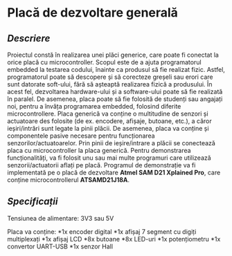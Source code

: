 ﻿# Placă de dezvoltare generală

## _**Descriere**_

  Proiectul constă în realizarea unei plăci generice, care poate fi conectat la orice placă cu microcontroller. Scopul este de a ajuta programatorul embedded la testarea codului, înainte ca produsul să fie realizat fizic. Astfel, programatorul poate să descopere și să corecteze greșeli sau erori care sunt datorate soft-ului, fără să așteaptă realizarea fizică a produsului. În acest fel, dezvoltarea hardware-ului și a software-ului poate să fie realizată în paralel. De asemenea, placa poate să fie folosită de studenți sau angajați noi, pentru a învăța programarea embedded, folosind diferite microcontrollere.
  Placa generică va conține o multitudine de senzori și actuatoare des folosite (de ex. encodere, afișaje, butoane, etc.), a căror ieșiri/intrări sunt legate la pinii plăcii. De asemenea, placa va conține și componentele pasive necesare pentru funcționarea senzorilor/actuatoarelor. Prin pinii de ieșire/intrare a plăcii se conectează placa cu microcontroller la placa generică.
  Pentru demonstrarea funcționalități, va fi folosit unu sau mai multe programuri care utilizează senzorii/actuatorii aflați pe placă. Programul de demonstrație va fi implementată pe o placă de dezvoltare **Atmel SAM D21 Xplained Pro**, care conține microcontrollerul **ATSAMD21J18A**. 

## _**Specificații**_

  Tensiunea de alimentare: 3V3 sau 5V

  Placa va conține:
    *1x encoder digital
    *1x afișaj 7 segment cu digiți multiplexați
    *1x afișaj LCD
    *8x butoane
    *8x LED-uri
    *1x potențiometru
    *1x convertor UART-USB
    *1x senzor Hall